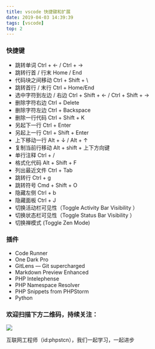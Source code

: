 ```yaml
---
title: vscode 快捷键和扩展
date: 2019-04-03 14:39:39
tags: [vscode]
top: 2
---
```


### 快捷键

- 跳转单词     Ctrl + ← / Ctrl + →
- 跳转行首 / 行末     Home / End
- 代码块之间移动    Ctrl + Shift + \
- 跳转首行 / 末行    Ctrl + Home/End
- 选中字符到左边 / 右边   Ctrl + Shift + <- /  Ctrl + Shift + ->
- 删除字符右边 Ctrl + Delete
- 删除字符左边 Ctrl + Backspace
- 删除一行代码 Ctrl + Shift + K
- 另起下一行 Ctrl + Enter
- 另起上一行 Ctrl + Shift + Enter
- 上下移动一行 Alt + ↓ / Alt +  ↑
- 复制当前行移动 Alt + shift + 上下方向键
- 单行注释 Ctrl + /
- 格式化代码 Alt + Shift + F
- 列出最近文件 Ctrl + Tab
- 跳转行 Ctrl + g
- 跳转符号 Cmd + Shift + O
- 隐藏左侧 Ctrl + b
- 隐藏面板  Ctrl + J
- 切换活动栏可见性（Toggle Activity Bar Visibility ）
- 切换状态栏可见性（Toggle Status Bar Visibility ）
- 切换禅模式 (Toggle Zen Mode)

### 插件

- Code Runner
- One Dark Pro
- GitLens — Git supercharged
- Markdown Preview Enhanced
- PHP Intelephense
- PHP Namespace Resolver
- PHP Snippets from PHPStorm
- Python

### 欢迎扫描下方二维码，持续关注：

![](https://ww1.sinaimg.cn/large/a616b9a4gy1g4xzv954a4j20760763yo.jpg)

互联网工程师（id:phpstcn），我们一起学习，一起进步
